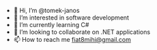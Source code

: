 - 👋 Hi, I’m @tomek-janos
- 👀 I’m interested in software development
- 🌱 I’m currently learning C#
- 💞️ I’m looking to collaborate on .NET applications
- 📫 How to reach me fiat8mihi@gmail.com

<!---
tomek-janos/tomek-janos is a ✨ special ✨ repository because its `README.md` (this file) appears on your GitHub profile.
You can click the Preview link to take a look at your changes.
--->
